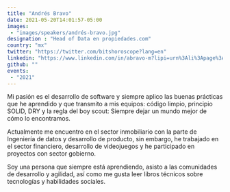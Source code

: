 ```yaml
---
title: "Andrés Bravo"
date: 2021-05-20T14:01:57-05:00
images:
 - "images/speakers/andrés-bravo.jpg"
designation : "Head of Data en propiedades.com"
country: "mx"
twitter: "https://twitter.com/bitshoroscope?lang=en"
linkedin: "https://www.linkedin.com/in/abravo-m?lipi=urn%3Ali%3Apage%3Ad_flagship3_profile_view_base_contact_details%3Bws3pIRE9Rce0Ea%2ByRlvMdg%3D%3D"
github: ""
events:
 - "2021"
---
```


Mi pasión es el desarrollo de software y siempre aplico las buenas prácticas que he aprendido y que transmito a mis equipos: código limpio, principio SOLID, DRY y la regla del boy scout: Siempre dejar un mundo mejor de cómo lo encontramos.

Actualmente me encuentro en el sector inmobiliario con la parte de Ingeniería de datos y desarrollo de producto, sin embargo, he trabajado en el sector financiero, desarrollo de videojuegos y he participado en proyectos con sector gobierno.

Soy una persona que siempre está aprendiendo, asisto a las comunidades de desarrollo y agilidad, así como me gusta leer libros técnicos sobre tecnologías y habilidades sociales.
